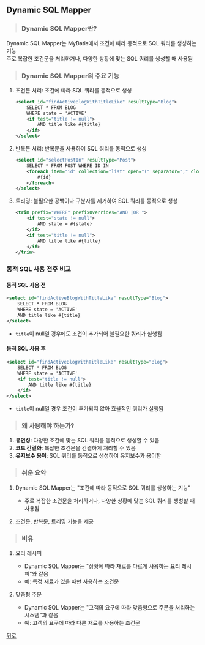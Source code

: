 ## Dynamic SQL Mapper
> ### Dynamic SQL Mapper란?
Dynamic SQL Mapper는 MyBatis에서 조건에 따라 동적으로 SQL 쿼리를 생성하는 기능</br>
주로 복잡한 조건문을 처리하거나, 다양한 상황에 맞는 SQL 쿼리를 생성할 때 사용됨

> ### Dynamic SQL Mapper의 주요 기능
1. 조건문 처리: 조건에 따라 SQL 쿼리를 동적으로 생성
    ```xml
    <select id="findActiveBlogWithTitleLike" resultType="Blog">
        SELECT * FROM BLOG
        WHERE state = 'ACTIVE'
        <if test="title != null">
            AND title like #{title}
        </if>
    </select>
    ```

2. 반복문 처리: 반복문을 사용하여 SQL 쿼리를 동적으로 생성
    ```xml
    <select id="selectPostIn" resultType="Post">
        SELECT * FROM POST WHERE ID IN
        <foreach item="id" collection="list" open="(" separator="," close=")">
            #{id}
        </foreach>
    </select>
    ```

3. 트리밍: 불필요한 공백이나 구분자를 제거하여 SQL 쿼리를 동적으로 생성
    ```xml
    <trim prefix="WHERE" prefixOverrides="AND |OR ">
        <if test="state != null">
            AND state = #{state}
        </if>
        <if test="title != null">
            AND title like #{title}
        </if>
    </trim>
    ```

### 동적 SQL 사용 전후 비교

#### 동적 SQL 사용 전
```xml
<select id="findActiveBlogWithTitleLike" resultType="Blog">
    SELECT * FROM BLOG
    WHERE state = 'ACTIVE'
    AND title like #{title}
</select>
```
- `title`이 null일 경우에도 조건이 추가되어 불필요한 쿼리가 실행됨

#### 동적 SQL 사용 후
```xml
<select id="findActiveBlogWithTitleLike" resultType="Blog">
    SELECT * FROM BLOG
    WHERE state = 'ACTIVE'
    <if test="title != null">
        AND title like #{title}
    </if>
</select>
```
- `title`이 null일 경우 조건이 추가되지 않아 효율적인 쿼리가 실행됨

> ### 왜 사용해야 하는가?
1. **유연성**: 다양한 조건에 맞는 SQL 쿼리를 동적으로 생성할 수 있음
2. **코드 간결화**: 복잡한 조건문을 간결하게 처리할 수 있음
3. **유지보수 용이**: SQL 쿼리를 동적으로 생성하여 유지보수가 용이함

> ### 쉬운 요약
1. Dynamic SQL Mapper는 "조건에 따라 동적으로 SQL 쿼리를 생성하는 기능"
    - 주로 복잡한 조건문을 처리하거나, 다양한 상황에 맞는 SQL 쿼리를 생성할 때 사용됨

2. 조건문, 반복문, 트리밍 기능을 제공

> ### 비유
1. 요리 레시피
    - Dynamic SQL Mapper는 "상황에 따라 재료를 다르게 사용하는 요리 레시피"와 같음
    - 예: 특정 재료가 있을 때만 사용하는 조건문

2. 맞춤형 주문
    - Dynamic SQL Mapper는 "고객의 요구에 따라 맞춤형으로 주문을 처리하는 시스템"과 같음
    - 예: 고객의 요구에 따라 다른 재료를 사용하는 조건문

[뒤로](MyBatis.md)
